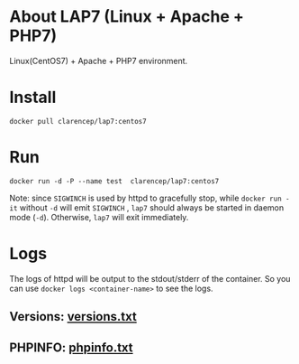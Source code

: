 # About LAP7 (Linux + Apache + PHP7)

Linux(CentOS7) + Apache + PHP7 environment.

# Install

`docker pull clarencep/lap7:centos7`


# Run

`docker run -d -P --name test  clarencep/lap7:centos7`

Note: since `SIGWINCH` is used by httpd to gracefully stop, 
while `docker run -it` without `-d` will emit `SIGWINCH` , 
`lap7` should always be started in daemon mode (`-d`). 
Otherwise, `lap7` will exit immediately.

# Logs

The logs of httpd will be output to the stdout/stderr of the 
container. So you can use `docker logs <container-name>` to see the logs.


## Versions: [versions.txt](./versions.txt)

## PHPINFO: [phpinfo.txt](./phpinfo.txt)
